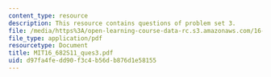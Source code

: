 ```yaml
---
content_type: resource
description: This resource contains questions of problem set 3.
file: /media/https%3A/open-learning-course-data-rc.s3.amazonaws.com/16-682-technology-in-transportation-spring-2011/d97fa4fedd90f3c4b56db876d1e58155_MIT16_682S11_ques3.pdf
file_type: application/pdf
resourcetype: Document
title: MIT16_682S11_ques3.pdf
uid: d97fa4fe-dd90-f3c4-b56d-b876d1e58155
---
```

